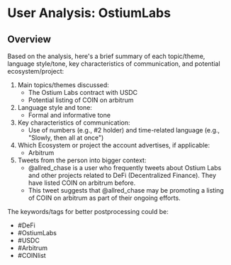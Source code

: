 # User Analysis: OstiumLabs

## Overview

Based on the analysis, here's a brief summary of each topic/theme, language style/tone, key characteristics of communication, and potential ecosystem/project:

1. Main topics/themes discussed:
	* The Ostium Labs contract with USDC
	* Potential listing of COIN on arbitrum
2. Language style and tone:
	* Formal and informative tone
3. Key characteristics of communication:
	* Use of numbers (e.g., #2 holder) and time-related language (e.g., "Slowly, then all at once")
4. Which Ecosystem or project the account advertises, if applicable:
	* Arbitrum
5. Tweets from the person into bigger context:
	+ @allred_chase is a user who frequently tweets about Ostium Labs and other projects related to DeFi (Decentralized Finance). They have listed COIN on arbitrum before.
	+ This tweet suggests that @allred_chase may be promoting a listing of COIN on arbitrum as part of their ongoing efforts.

The keywords/tags for better postprocessing could be:

* #DeFi
* #OstiumLabs
* #USDC
* #Arbitrum
* #COINlist